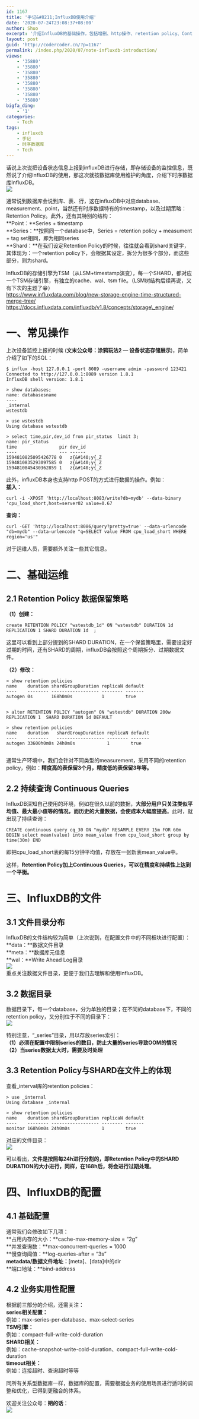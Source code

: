 ```yaml
---
id: 1167
title: '手记&#8211;InfluxDB使用介绍'
date: '2020-07-24T23:08:37+08:00'
author: Shuo
excerpt: '介绍InfluxDB的基础操作，包括增删、http操作、retention policy、Continuous Queries；influxDB的文件结构；如何运维InfluxDB等方面。'
layout: post
guid: 'http://codercoder.cn/?p=1167'
permalink: /index.php/2020/07/note-influxdb-introduction/
views:
    - '35880'
    - '35880'
    - '35880'
    - '35880'
    - '35880'
    - '35880'
    - '35880'
    - '35880'
bigfa_ding:
    - '1'
categories:
    - Tech
tags:
    - influxdb
    - 手记
    - 时序数据库
    - Tech
---
```


 话说上次说把设备状态信息上报到influxDB进行存储，即存储设备的监控信息，既然说了介绍InfluxDB的使用，那这次就按数据库使用维护的角度，介绍下时序数据库InfluxDB。  
![](http://codercoder.cn/wp-content/uploads/2020/07/2020-07-247.png)  
   
 通常说到数据库会说到库、表、行，这在influxDB中对应database、measurement、point，当然还有时序数据特有的timestamp，以及过期策略：Retention Policy。此外，还有其特别的结构：  
 **Point：**Series + timestamp  
 **Series：**按照同一个database中，Series = retention policy + measument + tag set相同，即为相同series  
 **Shard：**在我们设定Retention Policy的时候，往往就会看到shard关键字，其体现为：一个retention policy下，会根据其设定，拆分为很多个部分，而这些部分，则为shard。

 InfluxDB的存储引擎为TSM（从LSM+timestamp演变），每一个SHARD，都对应一个TSM存储引擎，有独立的cache、wal、tsm file。（LSM树结构后续再说，又有下次的主题了:grin:）  
https://www.influxdata.com/blog/new-storage-engine-time-structured-merge-tree/  
https://docs.influxdata.com/influxdb/v1.8/concepts/storage\_engine/

# 一、常见操作

 上次设备监控上报的时候 (**文末公众号：涂鸦玩法2 — 设备状态存储展示**)，简单介绍了如下的SQL：

```
$ influx -host 127.0.0.1 -port 8089 -username admin -password 123421
Connected to http://127.0.0.1:8089 version 1.8.1
InfluxDB shell version: 1.8.1
​
> show databases;
name: databasesname
----
_internal
wstestdb
​
> use wstestdb
Using database wstestdb
​
> select time,pir,dev_id from pir_status  limit 3;
name: pir_status
time                pir dev_id
----                --- ------
1594810825095426778 0   z{&#140;y{_Z
1594810835293097585 0   z{&#140;y{_Z
1594810845430362859 1   z{&#140;y{_Z

```

此外，influxDB本身也支持http POST的方式进行数据的操作。例如：  
**插入：**

```
curl -i -XPOST 'http://localhost:8083/write?db=mydb' --data-binary 'cpu_load_short,host=server02 value=0.67

```

**查询：**

```
curl -GET 'http://localhost:8086/query?pretty=true' --data-urlencode "db=mydb" --data-urlencode "q=SELECT value FROM cpu_load_short WHERE region='us'"

```

 对于运维人员，需要额外关注一些其它信息。

# 二、基础运维

## 2.1 Retention Policy 数据保留策略

**（1）创建：**

```
create RETENTION POLICY "wstestdb_1d" ON "wstestdb" DURATION 1d  REPLICATION 1 SHARD DURATION 1d  ;

```

 这里可以看到上部分提到的SHARD DURATION，在一个保留策略里，需要设定好过期的时间，还有SHARD的周期，influxDB会按照这个周期拆分、过期数据文件。  
   
**（2）修改：**

```
> show retention policies
name    duration shardGroupDuration replicaN default
----    -------- ------------------ -------- -------
autogen 0s       168h0m0s           1        true
​

> alter RETENTION POLICY "autogen" ON "wstestdb" DURATION 200w REPLICATION 1  SHARD DURATION 1d DEFAULT

> show retention policies
name    duration   shardGroupDuration replicaN default
----    --------   ------------------ -------- -------
autogen 33600h0m0s 24h0m0s            1        true
​

```

   
 通常生产环境中，我们会针对不同类型的measurement，采用不同的retention policy，例如：**精度高的表保留3个月，精度低的表保留3年等。**

## 2.2 持续查询 Continuous Queries

 InfluxDB深知自己使用的环境，例如在很久以前的数据，**大部分用户只关注类似平均值、最大最小值等的情况，而历史的大量数据，会使成本大幅度提高**。此时，就出现了持续查询：

```
CREATE continuous query cq_30 ON "mydb" RESAMPLE EVERY 15m FOR 60m BEGIN select mean(value) into mean_value from cpu_load_short group by time(30m) END

```

 即把cpu\_load\_short表的每15分钟平均值，存放在一张新表mean\_value中。

 这样，**Retention Policy加上Continuous Queries，可以在精度和持续性上达到一个平衡。**

# 三、InfluxDB的文件

## 3.1 文件目录分布

InfluxDB的文件结构较为简单（上次说到，在配置文件中的不同板块进行配置）：  
 **data：**数据文件目录  
 **meta：**数据库元信息  
 **wal：**Write Ahead Log目录  
![](http://codercoder.cn/wp-content/uploads/2020/07/2020-07-2449.png)  
重点关注数据文件目录，更便于我们去理解和使用InfluxDB。

## 3.2 数据目录

 数据目录下，每一个database，分为单独的目录；在不同的database下，不同的retention policy，又分别位于不同的目录下：  
![](http://codercoder.cn/wp-content/uploads/2020/07/2020-07-2465.png)

特别注意，“\_series”目录，用以存放series索引：  
 **（1）必须在配置中限制series的数目，防止大量的series导致OOM的情况**  
 **（2）当series数据太大时，需要及时处理**

## 3.3 Retention Policy与SHARD在文件上的体现

查看\_interval库的retention policies：

```
> use _internal
Using database _internal

> show retention policies
name    duration shardGroupDuration replicaN default
----    -------- ------------------ -------- -------
monitor 168h0m0s 24h0m0s            1        true

```

对应的文件目录：  
![](http://codercoder.cn/wp-content/uploads/2020/07/2020-07-2470.png)

 可以看出，**文件是按照每24h进行分割的，即Retention Policy中的SHARD DURATION的大小进行，同样，在168h后，将会进行过期处理**。

# 四、InfluxDB的配置

## 4.1 基础配置

通常我们会修改如下几项：  
 **占用内存的大小：**cache-max-memory-size = “2g”  
 **并发查询数：**max-concurrent-queries = 1000  
 **慢查询阈值：**log-queries-after = “3s”  
 **metadata/数据文件地址：**\[meta\]、\[data\]中的dir  
 **端口地址：**bind-address

## 4.2 业务实用性配置

根据前三部分的介绍，还需关注：  
 **series相关配置：**  
 例如：max-series-per-database、max-select-series  
 **TSM引擎：**  
 例如：compact-full-write-cold-duration  
 **SHARD相关：**  
 例如：cache-snapshot-write-cold-duration、compact-full-write-cold-duration  
 **timeout相关：**  
 例如：连接超时、查询超时等等

 同所有关系型数据库一样，数据库的配置，需要根据业务的使用场景进行适时的调整和优化，已得到更融合的体系。

欢迎关注公众号：**朔的话**：  
![](http://codercoder.cn/wp-content/uploads/2020/04/2020-04-2693.jpg)